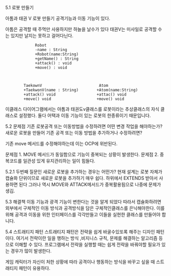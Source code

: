 5.1 로봇 만들기

아톰과 태권 V 로봇 만들기 
공격기능과 이동 기능이 있다.

아톰은 공격할 때 주먹만 사용하지만 하늘을 날수가 있다
태권V는 미사일로 공격할 수 는 있지만 날지는 못하고 걸어다닌다.


                 Robot 
                 -name : String
                 +Robot(name:String)
                 +getName() : String
                 +attack() : void
                 +move() : void
                 
    
            
            TaekownV                         Atom
            +TaekwonV(name : String)        +Atom(name:String)
            +attack() void                  +attac() void
            +move() void                    +move() void
            
            
이클래스 다이어그램에서는 아톰과 태권도v클래스를 로봇이라는 추상클래스의 자식 클래스로 설정했다.
둘다 어택과 이동 기능이 있는 로봇의 한종류이기 때문입니다.


5.2 문제점
기존 로봇공격 또는 이동방법을 수정하려면 어떤 변경 작업을 해야하는가?
새로운 로봇을 만들어 기존 공격 또는 이동 방법을 추가하거나 수정하려면?

기존 move 메서드를 수정해야하는데 이는 OCP에 위반된다.

문제점 1. MOVE 메서드가 동일함으로 기능이 중복되는 상황이 발생한다.
문제점 2. 중복코드를 일관성 있게 유지관리하는 일이 힘들다.

5.2.1
두번째 질문인 새로운 로봇을 추가하는 경우는 어떤가?
현재 설계는 로봇 자체가 캡슐화 단위이므로 새로운 로봇을 추가하기 매우 쉽다. 
하위에서 EXTENDS 받아서 사용하면 된다 
그러나 역시 MOVE와 ATTACK메서드가 중복활용됨으로 나중에 문제가 생김.

5.3 해결책
이동 기능과 광격 기능이 변한다는 것을 알게 되었다 따라서 캡슐화하려면 외부에서 구체적인 이동 방식과 공격방식을 담은
구체적인클래스를 은닉해야한다. 
이를 위해 공격과 이동을 위한 인터페이스를 각각만들고 이들을 실현한 클래스를 만들어야 합니다.



5.4 스트래티지 패턴
스트래티지 패턴은 전략을 쉽게 바굴수있또록 해주는 디자인 패턴이다.
여기서 전략이란 일을 행하는 방식 ,비지니스 규칙, 문제를 해결하는 알고리즘 등으로 이해할 수 있다.
프로그램에서 전략을 실행할 때는 쉽게 전략을 바꿔야할 필요가 있는 경우가 많이 발생한다.

게임 캐릭터가 자신이 처한 상황에 따라 공격이나 행동하는 방식을 바꾸고 싶을 때 스트래티지 패턴이 유용하다.

